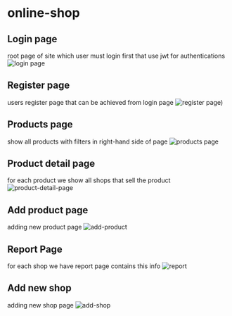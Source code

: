 # online-shop
## Login page
root page of site which user must login first
that use jwt for authentications
![login page](https://s24.picofile.com/file/8451320476/login_page.PNG)
## Register page
users register page that can be achieved from login page
![register page](https://s24.picofile.com/file/8451320800/register_page.PNG))
## Products page
show all products with filters in right-hand side of page
![products page](https://s24.picofile.com/file/8451322368/products_page.PNG)
## Product detail page
for each product we show all shops that sell the product
![product-detail-page](https://s24.picofile.com/file/8451322450/product_details_page.PNG)
## Add product page
adding new product page
![add-product](https://s25.picofile.com/file/8451322550/add_product_page.PNG)
## Report Page
for each shop we have report page contains this info
![report](https://s24.picofile.com/file/8451322776/report_page.PNG)
## Add new shop
adding new shop page
![add-shop](https://s24.picofile.com/file/8451322850/add_new_shop.PNG)